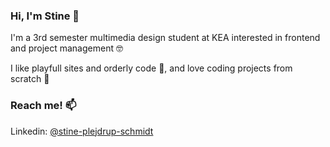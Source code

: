 ### Hi, I'm Stine 👋

I'm a 3rd semester multimedia design student at KEA interested in frontend and project management 🤓

I like playfull sites and orderly code 💜, and love coding projects from scratch 🔧

### Reach me! 📫
Linkedin: [@stine-plejdrup-schmidt](https://www.linkedin.com/in/stine-plejdrup-schmidt/)

<!--
**StinePS/StinePS** is a ✨ _special_ ✨ repository because its `README.md` (this file) appears on your GitHub profile.

Here are some ideas to get you started:

- 🔭 I’m currently working on ...
- 🌱 I’m currently learning ...
- 👯 I’m looking to collaborate on ...
- 🤔 I’m looking for help with ...
- 💬 Ask me about ...
- 📫 How to reach me: ...
- 😄 Pronouns: ...
- ⚡ Fun fact: ...
-->
